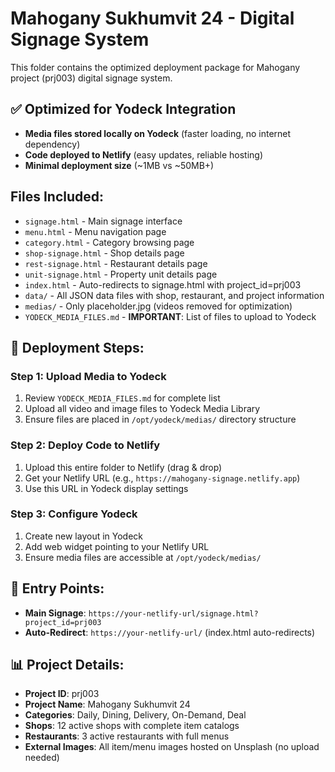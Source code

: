 # Mahogany Sukhumvit 24 - Digital Signage System

This folder contains the optimized deployment package for Mahogany project (prj003) digital signage system.

## ✅ Optimized for Yodeck Integration
- **Media files stored locally on Yodeck** (faster loading, no internet dependency)
- **Code deployed to Netlify** (easy updates, reliable hosting)
- **Minimal deployment size** (~1MB vs ~50MB+)

## Files Included:
- `signage.html` - Main signage interface
- `menu.html` - Menu navigation page
- `category.html` - Category browsing page
- `shop-signage.html` - Shop details page
- `rest-signage.html` - Restaurant details page
- `unit-signage.html` - Property unit details page
- `index.html` - Auto-redirects to signage.html with project_id=prj003
- `data/` - All JSON data files with shop, restaurant, and project information
- `medias/` - Only placeholder.jpg (videos removed for optimization)
- `YODECK_MEDIA_FILES.md` - **IMPORTANT**: List of files to upload to Yodeck

## 🚀 Deployment Steps:

### Step 1: Upload Media to Yodeck
1. Review `YODECK_MEDIA_FILES.md` for complete list
2. Upload all video and image files to Yodeck Media Library
3. Ensure files are placed in `/opt/yodeck/medias/` directory structure

### Step 2: Deploy Code to Netlify
1. Upload this entire folder to Netlify (drag & drop)
2. Get your Netlify URL (e.g., `https://mahogany-signage.netlify.app`)
3. Use this URL in Yodeck display settings

### Step 3: Configure Yodeck
1. Create new layout in Yodeck
2. Add web widget pointing to your Netlify URL
3. Ensure media files are accessible at `/opt/yodeck/medias/`

## 🔗 Entry Points:
- **Main Signage**: `https://your-netlify-url/signage.html?project_id=prj003`
- **Auto-Redirect**: `https://your-netlify-url/` (index.html auto-redirects)

## 📊 Project Details:
- **Project ID**: prj003
- **Project Name**: Mahogany Sukhumvit 24
- **Categories**: Daily, Dining, Delivery, On-Demand, Deal
- **Shops**: 12 active shops with complete item catalogs
- **Restaurants**: 3 active restaurants with full menus
- **External Images**: All item/menu images hosted on Unsplash (no upload needed)